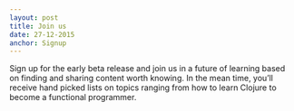 ```yaml
---
layout: post
title: Join us
date: 27-12-2015
anchor: Signup
---
```

Sign up for the early beta release and join us in a future of learning based on finding and sharing content worth knowing. In the mean time, you’ll receive hand picked lists on topics ranging from how to learn Clojure to become a functional programmer.
